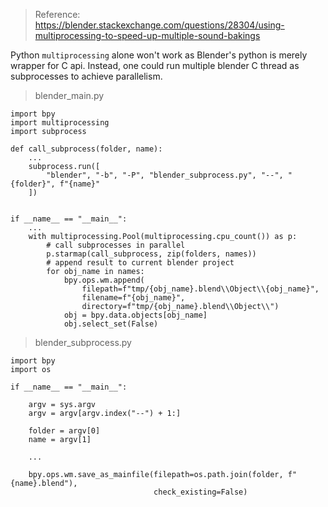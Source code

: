 > Reference: https://blender.stackexchange.com/questions/28304/using-multiprocessing-to-speed-up-multiple-sound-bakings

Python `multiprocessing` alone won't work as Blender's python is merely wrapper for C api. Instead, one could run multiple blender C thread as subprocesses to achieve parallelism.

> blender_main.py

```
import bpy
import multiprocessing
import subprocess

def call_subprocess(folder, name):
    ...
    subprocess.run([
        "blender", "-b", "-P", "blender_subprocess.py", "--", "{folder}", f"{name}"
    ])


if __name__ == "__main__":
    ...
    with multiprocessing.Pool(multiprocessing.cpu_count()) as p:
        # call subprocesses in parallel
        p.starmap(call_subprocess, zip(folders, names))
        # append result to current blender project
        for obj_name in names:
            bpy.ops.wm.append(
                filepath=f"tmp/{obj_name}.blend\\Object\\{obj_name}",
                filename=f"{obj_name}",
                directory=f"tmp/{obj_name}.blend\\Object\\")
            obj = bpy.data.objects[obj_name]
            obj.select_set(False)
```

> blender_subprocess.py

```
import bpy
import os

if __name__ == "__main__":

    argv = sys.argv
    argv = argv[argv.index("--") + 1:]

    folder = argv[0]
    name = argv[1]

    ...

    bpy.ops.wm.save_as_mainfile(filepath=os.path.join(folder, f"{name}.blend"),
                                check_existing=False)
```
